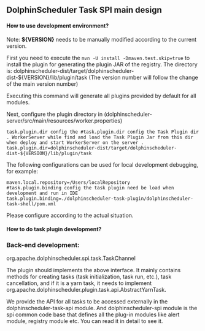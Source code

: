 ## DolphinScheduler Task SPI main design

#### How to use development environment?

Note: **${VERSION}** needs to be manually modified according to the current version.

First you need to execute the `mvn -U install -Dmaven.test.skip=true` to install the plugin for generating the plugin JAR of the registry. The directory is: dolphinscheduler-dist/target/dolphinscheduler-dist-${VERSION}/lib/plugin/task (The version number will follow the change of the main version number)

Executing this command will generate all plugins provided by default for all modules.

Next, configure the plugin directory in (dolphinscheduler-server/src/main/resources/worker.properties)

```
task.plugin.dir config the #task.plugin.dir config the Task Plugin dir . WorkerServer while find and load the Task Plugin Jar from this dir when deploy and start WorkerServer on the server .
task.plugin.dir=dolphinscheduler-dist/target/dolphinscheduler-dist-${VERSION}/lib/plugin/task
```

The following configurations can be used for local development debugging, for example:

```
maven.local.repository=/Users/localRepository
#task.plugin.binding config the task plugin need be load when development and run in IDE
task.plugin.binding=./dolphinscheduler-task-plugin/dolphinscheduler-task-shell/pom.xml
```

Please configure according to the actual situation.

#### How to do task plugin development?

### Back-end development:

org.apache.dolphinscheduler.spi.task.TaskChannel

The plugin should implements the above interface.  It mainly contains methods for creating tasks (task initialization, task run, etc.), task cancellation, and if it is a yarn task, it needs to implement org.apache.dolphinscheduler.plugin.task.api.AbstractYarnTask.

We provide the API for all tasks to be accessed externally in the dolphinscheduler-task-api module. And dolphinscheduler-spi module is the spi common code base that defines all the plug-in modules like alert module, registry module etc. You can read it in detail to see it.

